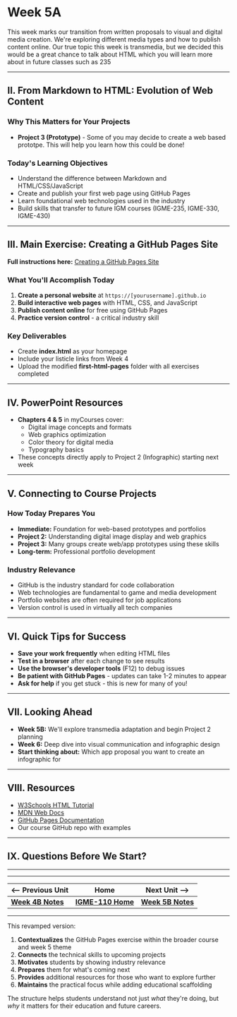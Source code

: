 # Week 5A 

This week marks our transition from written proposals to visual and digital media creation. We're exploring different media types and how to publish content online. Our true topic this week is transmedia, but we decided this would be a great chance to talk about HTML which you will learn more about in future classes such as 235

---

## II. From Markdown to HTML: Evolution of Web Content

### Why This Matters for Your Projects
- **Project 3 (Prototype)** - Some of you may decide to create a web based prototpe. This will help you learn how this could be done!


### Today's Learning Objectives
- Understand the difference between Markdown and HTML/CSS/JavaScript
- Create and publish your first web page using GitHub Pages
- Learn foundational web technologies used in the industry
- Build skills that transfer to future IGM courses (IGME-235, IGME-330, IGME-430)

---

## III. Main Exercise: Creating a GitHub Pages Site
**Full instructions here:** [Creating a GitHub Pages Site](../exercises/github-pages-site.md)

### What You'll Accomplish Today
1. **Create a personal website** at `https://[yourusername].github.io`
2. **Build interactive web pages** with HTML, CSS, and JavaScript
3. **Publish content online** for free using GitHub Pages
4. **Practice version control** - a critical industry skill

### Key Deliverables
- Create **index.html** as your homepage
- Include your listicle links from Week 4
- Upload the modified **first-html-pages** folder with all exercises completed

---

## IV. PowerPoint Resources
- **Chapters 4 & 5** in myCourses cover:
  - Digital image concepts and formats
  - Web graphics optimization
  - Color theory for digital media
  - Typography basics
- These concepts directly apply to Project 2 (Infographic) starting next week

---

## V. Connecting to Course Projects

### How Today Prepares You
- **Immediate:** Foundation for web-based prototypes and portfolios
- **Project 2:** Understanding digital image display and web graphics
- **Project 3:** Many groups create web/app prototypes using these skills
- **Long-term:** Professional portfolio development

### Industry Relevance
- GitHub is the industry standard for code collaboration
- Web technologies are fundamental to game and media development
- Portfolio websites are often required for job applications
- Version control is used in virtually all tech companies

---

## VI. Quick Tips for Success
- **Save your work frequently** when editing HTML files
- **Test in a browser** after each change to see results
- **Use the browser's developer tools** (F12) to debug issues
- **Be patient with GitHub Pages** - updates can take 1-2 minutes to appear
- **Ask for help** if you get stuck - this is new for many of you!

---

## VII. Looking Ahead
- **Week 5B:** We'll explore transmedia adaptation and begin Project 2 planning
- **Week 6:** Deep dive into visual communication and infographic design
- **Start thinking about:** Which app proposal you want to create an infographic for

---

## VIII. Resources
- [W3Schools HTML Tutorial](https://www.w3schools.com/html/)
- [MDN Web Docs](https://developer.mozilla.org/en-US/docs/Learn)
- [GitHub Pages Documentation](https://docs.github.com/en/pages)
- Our course GitHub repo with examples

---

## IX. Questions Before We Start?

---
---

| <-- Previous Unit | Home | Next Unit -->
| --- | --- | --- 
|   [**Week 4B Notes**](4B.md)  |  [**IGME-110 Home**](../) | [**Week 5B Notes**](5B.md)

---

This revamped version:
1. **Contextualizes** the GitHub Pages exercise within the broader course and week 5 theme
2. **Connects** the technical skills to upcoming projects
3. **Motivates** students by showing industry relevance
4. **Prepares** them for what's coming next
5. **Provides** additional resources for those who want to explore further
6. **Maintains** the practical focus while adding educational scaffolding

The structure helps students understand not just *what* they're doing, but *why* it matters for their education and future careers.
